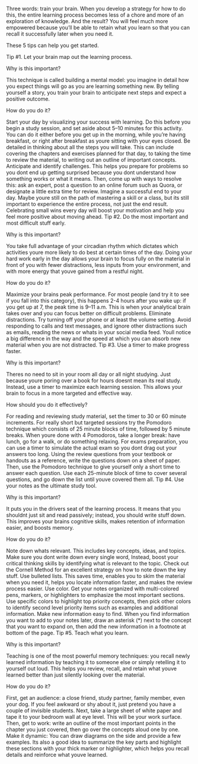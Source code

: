 Three words: train your brain. When you develop a strategy for how to do this, the entire learning process becomes less of a chore and more of an exploration of knowledge. And the result? You will feel much more empowered because you’ll be able to retain what you learn so that you can recall it successfully later when you need it.

These 5 tips can help you get started.

Tip #1. Let your brain map out the learning process.

Why is this important?

This technique is called building a mental model: you imagine in detail how you expect things will go as you are learning something new. By telling yourself a story, you train your brain to anticipate next steps and expect a positive outcome.

How do you do it?

Start your day by visualizing your success with learning. Do this before you begin a study session, and set aside about 5–10 minutes for this activity. You can do it either before you get up in the morning, while you’re having breakfast, or right after breakfast as youre sitting with your eyes closed.
Be detailed in thinking about all the steps you will take. This can include covering the chapters and exercises planned for that day, to taking the time to review the material, to writing out an outline of important concepts.
Anticipate and identify challenges. This helps you prepare for problems so you dont end up getting surprised because you dont understand how something works or what it means. Then, come up with ways to resolve this: ask an expert, post a question to an online forum such as Quora, or designate a little extra time for review.
Imagine a successful end to your day. Maybe youre still on the path of mastering a skill or a class, but its still important to experience the entire process, not just the end result. Celebrating small wins every day will boost your motivation and help you feel more positive about moving ahead.
Tip #2. Do the most important and most difficult stuff early.

Why is this important?

You take full advantage of your circadian rhythm which dictates which activities youre more likely to do best at certain times of the day. Doing your hard work early in the day allows your brain to focus fully on the material in front of you with fewer distractions, less inputs from your environment, and with more energy that youve gained from a restful night.

How do you do it?

Maximize your brains peak performance. For most people (and try it to see if you fall into this category), this happens 2-4 hours after you wake up: if you get up at 7, the peak time is 9–11 a.m. This is when your analytical brain takes over and you can focus better on difficult problems.
Eliminate distractions. Try turning off your phone or at least the volume setting. Avoid responding to calls and text messages, and ignore other distractions such as emails, reading the news or whats in your social media feed. Youll notice a big difference in the way and the speed at which you can absorb new material when you are not distracted.
Tip #3. Use a timer to make progress faster.

Why is this important?

Theres no need to sit in your room all day or all night studying. Just because youre poring over a book for hours doesnt mean its real study. Instead, use a timer to maximize each learning session. This allows your brain to focus in a more targeted and effective way.

How should you do it effectively?

For reading and reviewing study material, set the timer to 30 or 60 minute increments. For really short but targeted sessions try the Pomodoro technique which consists of 25 minute blocks of time, followed by 5 minute breaks. When youre done with 4 Pomodoros, take a longer break: have lunch, go for a walk, or do something relaxing.
For exams preparation, you can use a timer to simulate the actual exam so you dont drag out your answers too long. Using the review questions from your textbook or handouts as a reference, write the questions down on a sheet of paper. Then, use the Pomodoro technique to give yourself only a short time to answer each question. Use each 25-minute block of time to cover several questions, and go down the list until youve covered them all.
Tip #4. Use your notes as the ultimate study tool.

Why is this important?

It puts you in the drivers seat of the learning process. It means that you shouldnt just sit and read passively; instead, you should write stuff down. This improves your brains cognitive skills, makes retention of information easier, and boosts memory.

How do you do it?

Note down whats relevant. This includes key concepts, ideas, and topics. Make sure you dont write down every single word, Instead, boost your critical thinking skills by identifying what is relevant to the topic. Check out the Cornell Method for an excellent strategy on how to note down the key stuff.
Use bulleted lists. This saves time, enables you to skim the material when you need it, helps you locate information faster, and makes the review process easier.
Use color. Get your notes organized with multi-colored pens, markers, or highlighters to emphasize the most important sections. Use specific colors to highlight top priority concepts, then pick other colors to identify second level priority items such as examples and additional information.
Make new information easy to find. When you find information you want to add to your notes later, draw an asterisk (*) next to the concept that you want to expand on, then add the new information in a footnote at bottom of the page.
Tip #5. Teach what you learn.

Why is this important?

Teaching is one of the most powerful memory techniques: you recall newly learned information by teaching it to someone else or simply retelling it to yourself out loud. This helps you review, recall, and retain what youve learned better than just silently looking over the material.

How do you do it?

First, get an audience: a close friend, study partner, family member, even your dog. If you feel awkward or shy about it, just pretend you have a couple of invisible students.
Next, take a large sheet of white paper and tape it to your bedroom wall at eye level. This will be your work surface.
Then, get to work: write an outline of the most important points in the chapter you just covered, then go over the concepts aloud one by one.
Make it dynamic: You can draw diagrams on the side and provide a few examples. Its also a good idea to summarize the key parts and highlight these sections with your thick marker or highlighter, which helps you recall details and reinforce what youve learned.
